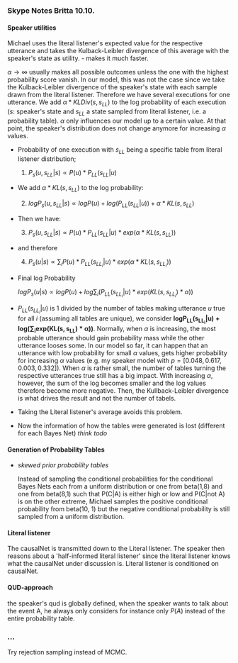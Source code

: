 ### Skype Notes Britta 10.10.

#### Speaker utilities
Michael uses the literal listener's expected value for the respective utterance and takes the Kulback-Leibler divergence of this average with the speaker's state as utility. - makes it much faster.

$\alpha \rightarrow \infty$ usually makes all possible outcomes unless the
one with the highest probability score vanish. In our model, this was not the case since we take the Kulback-Leibler divergence of the speaker's state with each sample drawn from the literal listener. Therefore we have several executions for one utterance. We add $\alpha * KLDiv(s, s_{LL})$ to the log probability of each execution ($s:$ speaker's state and $s_{LL}$ a state sampled from literal listener, i.e. a probability table).
$\alpha$ only influences our model up to a certain value. At that point, the speaker's distribution does not change anymore for increasing $\alpha$ values.

  * Probability of one execution with $s_{LL}$ being a specific table from literal listener distribution;

      1. $P_s(u,s_{LL}|s) \propto P(u) * P_{LL}(s_{LL} | u)$

  * We add $\alpha * KL(s,s_{LL})$ to the log probability:

      2. $log P_s(u,s_{LL}| s) \propto log P(u)+ log(P_{LL}(s_{LL}|u)) + \alpha * KL(s,s_{LL})$

  * Then we have:

      3. $P_s(u,s_{LL}|s) \propto P(u) * P_{LL}(s_{LL}|u)* exp(\alpha * KL(s, s_{LL}))$

  * and therefore

      4. $P_s(u|s) \propto \sum_i P(u) * P_{LL}(s_{LL_i}|u) * exp(\alpha * KL(s,s_{LL_i}))$

  * Final log Probability

    $log P_s(u|s) \propto log P(u) + log \sum_i (P_{LL}(s_{LL_i}|u) * exp(KL(s,s_{LL_i}) * \alpha))$

  *  $P_{LL}(s_{LL_i}|u)$ is 1 divided by the number of tables making utterance $u$ true for all $i$ (assuming all tables are unique), we consider $\boldsymbol{log P_{LL}(s_{LL_i}|u) + log(\sum_i exp(KL(s,s_{LL}) * \alpha))}$. Normally, when $\alpha$ is increasing, the most probable utterance should gain probability mass while the other utterance looses some. In our model so far, it can happen that an utterance with low probability for small $\alpha$ values, gets higher probability for increasing $\alpha$ values (e.g. my speaker model with $p=[0.048, 0.617, 0.003, 0.332]$). When $\alpha$ is rather small, the number of tables turning the respective utterances true still has a big impact. With increasing $\alpha$, however, the sum of the log becomes smaller and the log values therefore become more negative. Then, the Kullback-Leibler divergence is what drives the result and not the number of tabels.

  * Taking the Literal listener's average avoids this problem.

  * Now the information of how the tables were generated is lost (different for each Bayes Net) *think todo*

#### Generation of Probability Tables
* *skewed prior probability tables*

  Instead of sampling the conditional probabilities for the conditional Bayes Nets each from a uniform distribution or one from beta(1,8) and one from beta(8,1) such that P(C|A) is either high or low and P(C|not A) is on the other extreme, Michael samples the positive conditional probability from beta(10, 1) but the negative conditional probability is still sampled from a uniform distribution.  

#### Literal listener
The causalNet is transmitted down to the Literal listener. The speaker then reasons about a 'half-informed literal listener' since the literal listener knows what the causalNet under discussion is. Literal listener is conditioned on causalNet.


#### QUD-approach
the speaker's qud is globally defined, when the speaker wants to talk about the event A, he always only considers for instance only $P(A)$ instead of the entire probability table.

### ...
Try rejection sampling instead of MCMC.
